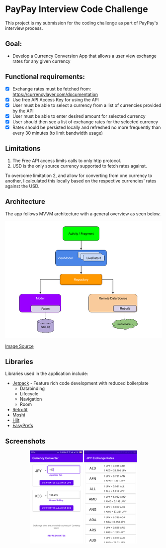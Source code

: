 # PayPay Interview Code Challenge

This project is my submission for the coding challenge as part of PayPay's interview process.

## Goal:
* Develop a Currency Conversion App that allows a user view exchange rates for any given currency

## Functional requirements:

- [x] Exchange rates must be fetched from: https://currencylayer.com/documentation
- [x] Use free API Access Key for using the API
- [x] User must be able to select a currency from a list of currencies provided by the API
- [x] User must be able to enter desired amount for selected currency
- [x] User should then see a list of exchange rates for the selected currency
- [x] Rates should be persisted locally and refreshed no more frequently than every 30 minutes (to limit bandwidth usage)

## Limitations
1. The Free API access limits calls to only http protocol.
2. USD is the only source currency supported to fetch rates against.

To overcome limitation 2, and allow for converting from one currency to another, I calculated this locally based on the respective currencies' rates against the USD.

## Architecture
The app follows MVVM architecture with a general overview as seen below.

![Screenshot](images/architecture.png)

[Image Source](https://developer.android.com/topic/libraries/architecture/images/final-architecture.png)

## Libraries

Libraries used in the application include:

* [Jetpack](https://developer.android.com/jetpack) - Feature rich code development with reduced boilerplate
  - Databinding
  - Lifecycle
  - Navigation
  - Room
* [Retrofit](https://github.com/square/retrofit)
* [Moshi](https://github.com/square/moshi)
* [Hilt](https://developer.android.com/training/dependency-injection/hilt-android)
* [EasyPrefs](https://github.com/Pixplicity/EasyPrefs)

## Screenshots
<p align="middle">
<img src="images/screenshot_1.png" width=170 height=300>
<img src="images/screenshot_2.png" width=170 height=300>
</p>

